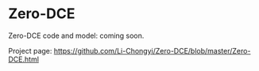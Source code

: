 # Zero-DCE
Zero-DCE code and model: coming soon.

Project page: https://github.com/Li-Chongyi/Zero-DCE/blob/master/Zero-DCE.html
